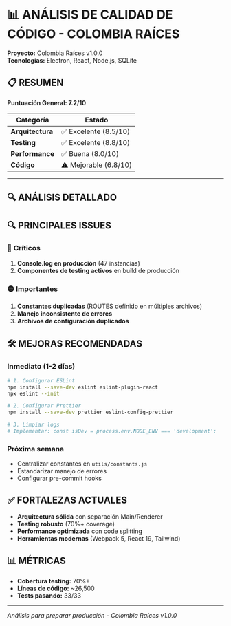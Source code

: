 # 📊 ANÁLISIS DE CALIDAD DE CÓDIGO - COLOMBIA RAÍCES

**Proyecto:** Colombia Raíces v1.0.0  
**Tecnologías:** Electron, React, Node.js, SQLite

## 📋 RESUMEN

**Puntuación General: 7.2/10**

| Categoría        | Estado                |
| ---------------- | --------------------- |
| **Arquitectura** | ✅ Excelente (8.5/10) |
| **Testing**      | ✅ Excelente (8.8/10) |
| **Performance**  | ✅ Buena (8.0/10)     |
| **Código**       | ⚠️ Mejorable (6.8/10) |

---

## 🔍 ANÁLISIS DETALLADO

## 🔍 PRINCIPALES ISSUES

### 🔴 **Críticos**

1. **Console.log en producción** (47 instancias)
2. **Componentes de testing activos** en build de producción

### 🟡 **Importantes**

1. **Constantes duplicadas** (ROUTES definido en múltiples archivos)
2. **Manejo inconsistente de errores**
3. **Archivos de configuración duplicados**

## 🛠️ MEJORAS RECOMENDADAS

### **Inmediato (1-2 días)**

```bash
# 1. Configurar ESLint
npm install --save-dev eslint eslint-plugin-react
npx eslint --init

# 2. Configurar Prettier
npm install --save-dev prettier eslint-config-prettier

# 3. Limpiar logs
# Implementar: const isDev = process.env.NODE_ENV === 'development';
```

### **Próxima semana**

- Centralizar constantes en `utils/constants.js`
- Estandarizar manejo de errores
- Configurar pre-commit hooks

## ✅ FORTALEZAS ACTUALES

- **Arquitectura sólida** con separación Main/Renderer
- **Testing robusto** (70%+ coverage)
- **Performance optimizada** con code splitting
- **Herramientas modernas** (Webpack 5, React 19, Tailwind)

## 📊 MÉTRICAS

- **Cobertura testing:** 70%+
- **Líneas de código:** ~26,500
- **Tests pasando:** 33/33

---

_Análisis para preparar producción - Colombia Raíces v1.0.0_
